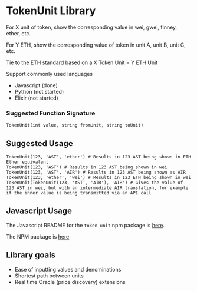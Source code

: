 # TokenUnit Library

For X unit of token, show the corresponding value in wei, gwei, finney, ether, etc.

For Y ETH, show the corresponding value of token in unit A, unit B, unit C, etc.

Tie to the ETH standard based on a X Token Unit = Y ETH Unit

Support commonly used languages

- Javascript (done)
- Python (not started)
- Elixir (not started)

### Suggested Function Signature

`TokenUnit(int value, string fromUnit, string toUnit)`

## Suggested Usage

```
TokenUnit(123, 'AST', 'ether') # Results in 123 AST being shown in ETH Ether equivalent
TokenUnit(123, 'AST') # Results in 123 AST being shown in wei
TokenUnit(123, 'AST', 'AIR') # Results in 123 AST being shown as AIR
TokenUnit(123, 'ether', 'wei') # Results in 123 ETH being shown in wei
TokenUnit(TokenUnit(123, 'AST', 'AIR'), 'AIR') # Gives the value of 123 AST in wei, but with an intermediate AIR translation, for example if the inner value is being transmitted via an API call
```

## Javascript Usage

The Javascript README for the `token-unit` npm package is [here](https://github.com/airswap/token-unit/tree/master/javascript).

The NPM package is [here](https://www.npmjs.com/package/token-unit)

## Library goals

* Ease of inputting values and denominations
* Shortest path between units
* Real time Oracle (price discovery) extensions
